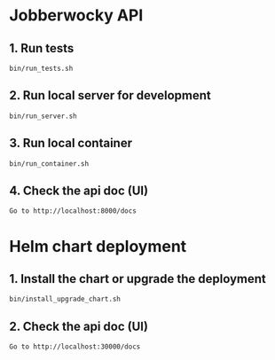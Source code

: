 # Jobberwocky API

## 1. Run tests

```
bin/run_tests.sh
```

## 2. Run local server for development

```
bin/run_server.sh
```

## 3. Run local container

```
bin/run_container.sh
```

## 4. Check the api doc (UI)

```
Go to http://localhost:8000/docs
```


# Helm chart deployment

## 1. Install the chart or upgrade the deployment

```
bin/install_upgrade_chart.sh
```

## 2. Check the api doc (UI)

```
Go to http://localhost:30000/docs
```
